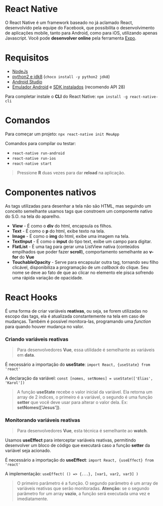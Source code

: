 
# React Native

O React Native é um framework baseado no já aclamado React, desenvolvido pela equipe do Facebook, que possibilita o desenvolvimento de aplicações mobile, tanto para Android, como para iOS, utilizando apenas Javascript.
Você pode **desenvolver online** pela ferramenta [Expo](https://snack.expo.io).

# Requisitos

- [NodeJs](https://nodejs.org/pt-br/)
- [python2 e jdk8](https://chocolatey.org/) (`choco install -y python2 jdk8`)
- [Android Studio](https://developer.android.com/studio)
- [Emulador Android](https://developer.android.com/studio/run/managing-avds?hl=pt-br) e [SDK instalados](https://developer.android.com/studio/intro/update#sdk-manager) (recomendo API 28)

Para completar instale o **CLI** do React Native:
`npm install -g react-native-cli`

# Comandos

Para começar um projeto: 
`npx react-native init MeuApp`

Comandos para compilar ou testar:
- `react-native run-android`
- `react-native run-ios`
- `react-native start`

> Pressione **R** duas vezes para dar **reload** na aplicação.

# Componentes nativos
As tags utilizadas para desenhar a tela não são HTML, mas seguindo um conceito semelhante usamos tags que constroem um componente nativo do S.O. na tela do aparelho.

- **View** - É como o **div** do html, encapsula os filhos.
- **Text** - É como o **p** do html, exibe texto na tela.
- **Image** - É como o **img** do html, exibe uma imagem na tela.
- **TextInput** - É como o **input** do tipo text, exibe um campo para digitar.
- **FlatList** - É uma tag para gerar uma ListView nativa (conteúdos empilhados que poder fazer **scroll**), comportamento semelhante ao **v-for** do **Vue**
- **TouchableOpacity** - Serve para encapsular outra tag, tornando seu filho clicável, disponibiliza a programação de um *callback* do clique. Seu nome se deve ao fato de que ao clicar no elemento ele pisca sofrendo uma rápida variação de opacidade.

# React Hooks

É uma forma de criar variáveis **reativas**, ou seja, se forem utilizadas no escopo das tags, ela é atualizada constantemente na tela em caso de mudanças. Também é possível monitora-las, programando uma *function* para quando houver mudança no valor.

### Criando variáveis reativas

> Para desenvolvedores **Vue**, essa utilidade é semelhante as variáveis em **data**.

É necessário a importação do **useState**:
`import React, {useState} from  'react'`

A declaração da variável:
`const [nomes, setNomes] = useState(['Elias', 'Karol'])`
> A função **useState** recebe o valor inicial da variável.
> Ela retorna um array de 2 índices, o primeiro é a variável, o segundo é uma função **setter** que você deve usar para alterar o valor dela. Ex: **setNomes(['Jesus'])**.

### Monitorando variáveis reativas

> Para desenvolvedores **Vue**, esta técnica é semelhante ao **watch**.

Usamos **useEffect** para interceptar variáveis reativas, permitindo desenvolver um bloco de código que executará caso a função **setter** da variável seja acionado.

É necessário a importação do **useEffect**:
`import React, {useEffect} from  'react'`

A implementação:
`useEffect( () => {...}, [var1, var2, var3] )`
> O primeiro parâmetro é a função.
> O segundo parâmetro é um array de variáveis reativas que serão monitoradas.
> **Atenção:** se o segundo parâmetro for um array **vazio**, a função será executada uma vez e imediatamente.